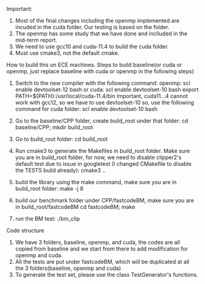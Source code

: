 Important:
1. Most of the final changes including the openmp implemented are incuded in the cuda folder. Our testing is based on the folder.
2. The openmp has some study that we have done and inclluded in the mid-term report.
3. We need to use gcc10 and cuda-11.4 to build the cuda folder.
4. Must use cmake3, not the default cmake.

How to build this on ECE machines.
Steps to build baseline(or cuda or openmp, just replace baseline with cuda or openmp in the following steps)
1. Switch to the new compiler with the following command: 
    openmp: scl enable devtoolset-12 bash
or 
cuda: scl enable devtoolset-10 bash
export PATH=${PATH}:/usr/local/cuda-11.4/bin
   Important, cuda11...4 cannot work with gcc12, so we have to use devtoolset-10
so, use the following command for cuda folder:
 scl enable devtoolset-10 bash
2. Go to the baseline/CPP folder, create build_root under that folder:
   cd baseline/CPP;
   mkdir build_root
3. Go to build_root folder: cd build_root
4. Run cmake3 to generate the Makefiles in build_root folder. Make sure you are in build_root folder, for now, we need to disable clipper2's default test due to issue in googletest (I changed CMakefile to disable the TESTS build already):
   cmake3 ..
5. build the library using the make command, make sure you are in build_root folder:
make -j 8
6. build our benchmark folder under CPP/fastcodeBM, make sure you are in build_root/fastcodeBM
cd fastcodeBM;
make

8. run the BM test: ./bm_clip

Code structure
1. We have 3 folders, baseline, openmp, and cuda, the codes are all copied from baseline and we start from there to add modification for openmp and cuda.
2. All the tests are put under fastcodeBM, which will be duplicated at all the 3 folders(baseline, openmp and cuda)
3. To generate the test set, please use the class TestGenerator's functions.

